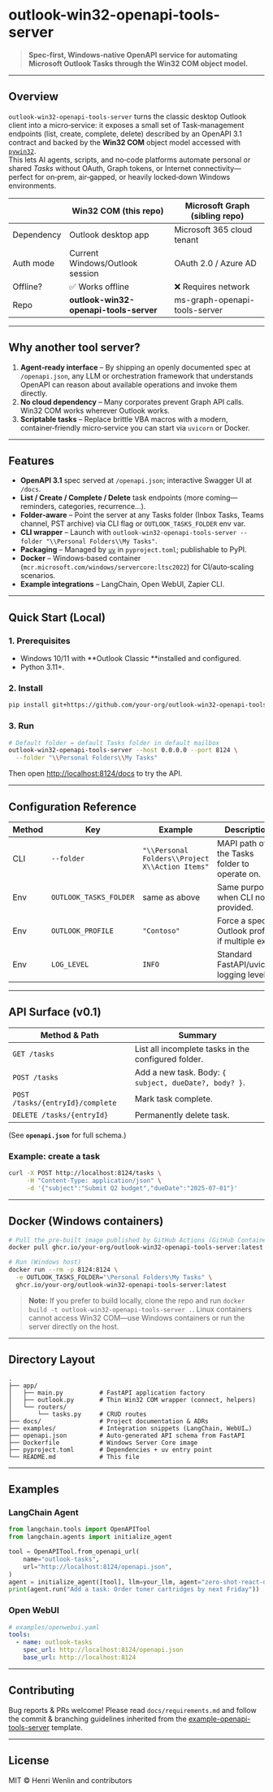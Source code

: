 # outlook-win32-openapi-tools-server

> **Spec‑first, Windows‑native OpenAPI service for automating Microsoft Outlook Tasks through the Win32 COM object model.**

---

## Overview

`outlook-win32-openapi-tools-server` turns the classic desktop Outlook client into a micro‑service: it exposes a small set of Task‑management endpoints (list, create, complete, delete) described by an OpenAPI 3.1 contract and backed by the **Win32 COM** object model accessed with [`pywin32`](https://pypi.org/project/pywin32/).\
This lets AI agents, scripts, and no‑code platforms automate personal or shared *Tasks* without OAuth, Graph tokens, or Internet connectivity—perfect for on‑prem, air‑gapped, or heavily locked‑down Windows environments.

|            | Win32 COM (this repo)                  | Microsoft Graph (sibling repo) |
| ---------- | -------------------------------------- | ------------------------------ |
| Dependency | Outlook desktop app                    | Microsoft 365 cloud tenant     |
| Auth mode  | Current Windows/Outlook session        | OAuth 2.0 / Azure AD           |
| Offline?   | ✅ Works offline                        | ❌ Requires network             |
| Repo       | **outlook-win32-openapi-tools-server** | ms-graph-openapi-tools-server  |

---

## Why another tool server?

1. **Agent‑ready interface** – By shipping an openly documented spec at `/openapi.json`, any LLM or orchestration framework that understands OpenAPI can reason about available operations and invoke them directly.
2. **No cloud dependency** – Many corporates prevent Graph API calls. Win32 COM works wherever Outlook works.
3. **Scriptable tasks** – Replace brittle VBA macros with a modern, container‑friendly micro‑service you can start via `uvicorn` or Docker.

---

## Features

- **OpenAPI 3.1** spec served at `/openapi.json`; interactive Swagger UI at `/docs`.
- **List / Create / Complete / Delete** task endpoints (more coming—reminders, categories, recurrence…).
- **Folder‑aware** – Point the server at any Tasks folder (Inbox Tasks, Teams channel, PST archive) via CLI flag or `OUTLOOK_TASKS_FOLDER` env var.
- **CLI wrapper** – Launch with `outlook-win32-openapi-tools-server --folder "\\Personal Folders\\My Tasks"`.
- **Packaging** – Managed by [`uv`](https://github.com/astral-sh/uv) in `pyproject.toml`; publishable to PyPI.
- **Docker** – Windows‑based container (`mcr.microsoft.com/windows/servercore:ltsc2022`) for CI/auto‑scaling scenarios.
- **Example integrations** – LangChain, Open WebUI, Zapier CLI.

---

## Quick Start (Local)

### 1. Prerequisites

- Windows 10/11 with \*\*Outlook Classic \*\*installed and configured.
- Python 3.11+.

### 2. Install

```bash
pip install git+https://github.com/your-org/outlook-win32-openapi-tools-server.git
```

### 3. Run

```bash
# Default folder = default Tasks folder in default mailbox
outlook-win32-openapi-tools-server --host 0.0.0.0 --port 8124 \
  --folder "\\Personal Folders\\My Tasks"
```

Then open [http://localhost:8124/docs](http://localhost:8124/docs) to try the API.

---

## Configuration Reference

| Method | Key                    | Example                                         | Description                                         |
| ------ | ---------------------- | ----------------------------------------------- | --------------------------------------------------- |
| CLI    | `--folder`             | `"\\Personal Folders\\Project X\\Action Items"` | MAPI path of the Tasks folder to operate on.        |
| Env    | `OUTLOOK_TASKS_FOLDER` | same as above                                   | Same purpose when CLI not provided.                 |
| Env    | `OUTLOOK_PROFILE`      | `"Contoso"`                                     | Force a specific Outlook profile if multiple exist. |
| Env    | `LOG_LEVEL`            | `INFO`                                          | Standard FastAPI/uvicorn logging level.             |

---

## API Surface (v0.1)

| Method & Path                    | Summary                                               |
| -------------------------------- | ----------------------------------------------------- |
| `GET /tasks`                     | List all incomplete tasks in the configured folder.   |
| `POST /tasks`                    | Add a new task. Body: `{ subject, dueDate?, body? }`. |
| `POST /tasks/{entryId}/complete` | Mark task complete.                                   |
| `DELETE /tasks/{entryId}`        | Permanently delete task.                              |

(See **`openapi.json`** for full schema.)

### Example: create a task

```bash
curl -X POST http://localhost:8124/tasks \
     -H "Content-Type: application/json" \
     -d '{"subject":"Submit Q2 budget","dueDate":"2025-07-01"}'
```

---

## Docker (Windows containers)

```bash
# Pull the pre‑built image published by GitHub Actions (GitHub Container Registry)
docker pull ghcr.io/your-org/outlook-win32-openapi-tools-server:latest

# Run (Windows host)
docker run --rm -p 8124:8124 \
  -e OUTLOOK_TASKS_FOLDER="\Personal Folders\My Tasks" \
  ghcr.io/your-org/outlook-win32-openapi-tools-server:latest
```

> **Note:** If you prefer to build locally, clone the repo and run `docker build -t outlook-win32-openapi-tools-server .`. Linux containers cannot access Win32 COM—use Windows containers or run the server directly on the host.

---

## Directory Layout

```
.
├── app/
│   ├── main.py          # FastAPI application factory
│   ├── outlook.py       # Thin Win32 COM wrapper (connect, helpers)
│   └── routers/
│       └── tasks.py     # CRUD routes
├── docs/                # Project documentation & ADRs
├── examples/            # Integration snippets (LangChain, WebUI…)
├── openapi.json         # Auto‑generated API schema from FastAPI
├── Dockerfile           # Windows Server Core image
├── pyproject.toml       # Dependencies + uv entry point
└── README.md            # This file
```

---

## Examples

### LangChain Agent

```python
from langchain.tools import OpenAPITool
from langchain.agents import initialize_agent

tool = OpenAPITool.from_openapi_url(
    name="outlook-tasks",
    url="http://localhost:8124/openapi.json",
)
agent = initialize_agent([tool], llm=your_llm, agent="zero-shot-react-description")
print(agent.run("Add a task: Order toner cartridges by next Friday"))
```

### Open WebUI

```yaml
# examples/openwebui.yaml
tools:
  - name: outlook-tasks
    spec_url: http://localhost:8124/openapi.json
    base_url: http://localhost:8124
```

---

## Contributing

Bug reports & PRs welcome! Please read `docs/requirements.md` and follow the commit & branching guidelines inherited from the [example-openapi-tools-server](https://github.com/Wenlin-AI/example-openapi-tools-server/) template.

---

## License

MIT © Henri Wenlin and contributors

